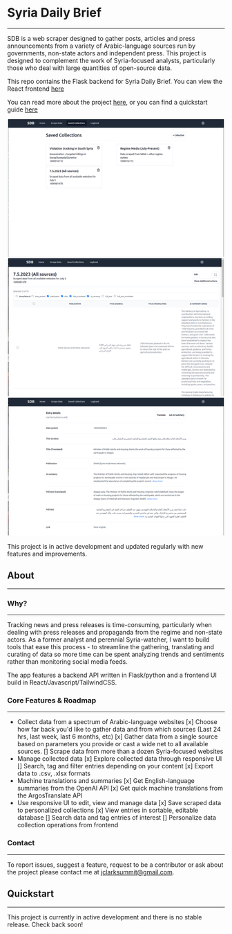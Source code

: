 
# Syria Daily Brief
------------------------------

SDB is a web scraper designed to gather posts, articles and press announcements from a variety of Arabic-language sources run by governments, non-state actors and independent press. This project is designed to complement the work of Syria-focused analysts, particularly those who deal with large quantities of open-source data.

This repo contains the Flask backend for Syria Daily Brief. You can view the React frontend [here](https://github.com/jclark1913/sdb-frontend)

You can read more about the project [here](#about), or you can find a quickstart guide [here](#quickstart)

<p align="center">
	<img alt="saved_collections" width="500"src="docs/images/saved_collections.png">
	<img alt="entries_list" width="500"src="docs/images/entries_list.png">
	<img alt="entry_detail" width="500"src="docs/images/entry_detail.png">
</p>

This project is in active development and updated regularly with new features and improvements.

## About
------------------------------


### Why?
------------------------------

Tracking news and press releases is time-consuming, particularly when dealing with press releases and propaganda from the regime and non-state actors. As a former analyst and perennial Syria-watcher, I want to build tools that ease this process - to streamline the gathering, translating and curating of data so more time can be spent analyzing trends and sentiments rather than monitoring social media feeds.

The app features a backend API written in Flask/python and a frontend UI build in React/Javascript/TailwindCSS.

### Core Features & Roadmap
------------------------------

- Collect data from a spectrum of Arabic-language websites
	[x] Choose how far back you'd like to gather data and from which sources (Last 24 hrs, last week, last 6 months, etc)
	[x] Gather data from a single source based on parameters you provide or cast a wide net to all available sources.
	[] Scrape data from more than a dozen Syria-focused websites
- Manage collected data
	[x] Explore collected data through responsive UI
	[] Search, tag and filter entries depending on your content
	[x] Export data to .csv, .xlsx formats
- Machine translations and summaries
	[x] Get English-language summaries from the OpenAI API
	[x] Get quick machine translations from the ArgosTranslate API
- Use responsive UI to edit, view and manage data
	[x] Save scraped data to personalized collections
	[x] View entries in sortable, editable database
	[] Search data and tag entries of interest
	[] Personalize data collection operations from frontend


### Contact
------------------------------

To report issues, suggest a feature, request to be a contributor or ask about the project please contact me at jclarksummit@gmail.com.

## Quickstart
------------------------------

This project is currently in active development and there is no stable release. Check back soon!
